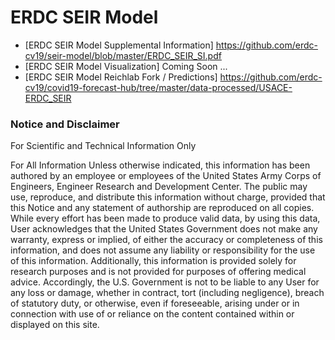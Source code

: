 # ERDC SEIR Model

* [ERDC SEIR Model Supplemental Information] https://github.com/erdc-cv19/seir-model/blob/master/ERDC_SEIR_SI.pdf
* [ERDC SEIR Model Visualization] Coming Soon ...
* [ERDC SEIR Model Reichlab Fork / Predictions]  https://github.com/erdc-cv19/covid19-forecast-hub/tree/master/data-processed/USACE-ERDC_SEIR

### Notice and Disclaimer
For Scientific and Technical Information Only

For All Information
Unless otherwise indicated, this information has been authored by an employee or 
employees of the United States Army Corps of Engineers, Engineer Research and Development 
Center. The public may use, reproduce, and distribute this information 
without charge, provided that this Notice and any statement of authorship are reproduced 
on all copies. While every effort has been made to produce valid data, by using this 
data, User acknowledges that the United States Government does not make any warranty, 
express or implied, of either the accuracy or completeness of this information, and 
does not assume any liability or responsibility for the use of this information. 
Additionally, this information is provided solely for research purposes and is not 
provided for purposes of offering medical advice. Accordingly, the U.S. Government 
is not to be liable to any User for any loss or damage, whether in contract, tort 
(including negligence), breach of statutory duty, or otherwise, even if foreseeable, 
arising under or in connection with use of or reliance on the content contained within 
or displayed on this site.
